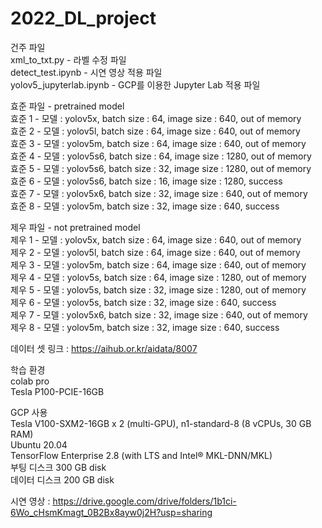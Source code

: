 # 2022_DL_project  
건주 파일  
xml_to_txt.py - 라벨 수정 파일  
detect_test.ipynb - 시연 영상 적용 파일  
yolov5_jupyterlab.ipynb - GCP를 이용한 Jupyter Lab 적용 파일  

효준 파일 - pretrained model  
효준 1 - 모델 : yolov5x, batch size : 64, image size : 640, out of memory  
효준 2 - 모델 : yolov5l, batch size : 64, image size : 640, out of memory  
효준 3 - 모델 : yolov5m, batch size : 64, image size : 640, out of memory  
효준 4 - 모델 : yolov5s6, batch size : 64, image size : 1280, out of memory  
효준 5 - 모델 : yolov5s6, batch size : 32, image size : 1280, out of memory  
효준 6 - 모델 : yolov5s6, batch size : 16, image size : 1280, success  
효준 7 - 모델 : yolov5x6, batch size : 32, image size : 640, out of memory  
효준 8 - 모델 : yolov5m, batch size : 32, image size : 640, success  

제우 파일 - not pretrained model  
제우 1 - 모델 : yolov5x, batch size : 64, image size : 640, out of memory  
제우 2 - 모델 : yolov5l, batch size : 64, image size : 640, out of memory  
제우 3 - 모델 : yolov5m, batch size : 64, image size : 640, out of memory  
제우 4 - 모델 : yolov5s, batch size : 64, image size : 1280, out of memory  
제우 5 - 모델 : yolov5s, batch size : 32, image size : 1280, out of memory   
제우 6 - 모델 : yolov5s, batch size : 32, image size : 640, success  
제우 7 - 모델 : yolov5x6, batch size : 32, image size : 640, out of memory  
제우 8 - 모델 : yolov5m, batch size : 32, image size : 640, success     


데이터 셋 링크 : https://aihub.or.kr/aidata/8007  
  
학습 환경  
colab pro  
Tesla P100-PCIE-16GB   
  
GCP 사용  
Tesla V100-SXM2-16GB x 2 (multi-GPU), 
n1-standard-8 (8 vCPUs, 30 GB RAM)  
Ubuntu 20.04  
TensorFlow Enterprise 2.8 (with LTS and Intel® MKL-DNN/MKL)  
부팅 디스크 300 GB disk  
데이터 디스크 200 GB disk  
  
시연 영상 : https://drive.google.com/drive/folders/1b1ci-6Wo_cHsmKmagt_0B2Bx8ayw0j2H?usp=sharing
